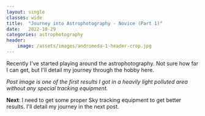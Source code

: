 ```yaml
---
layout: single
classes: wide
title:  "Journey into Astrophotography - Novice (Part 1)"
date:   2022-10-29
categories: astrophotography
header:
    image: /assets/images/andromeda-1-header-crop.jpg
---
```


Recently I've started playing around the astrophotography. Not sure how far I can get, but I'll detail my journey through the hobby here.

_Post image is one of the first results I got in a heavily light polluted area without any special tracking equipment._

**Next**: I need to get some proper Sky tracking equipment to get better results. I'll detail my journey in the next post.